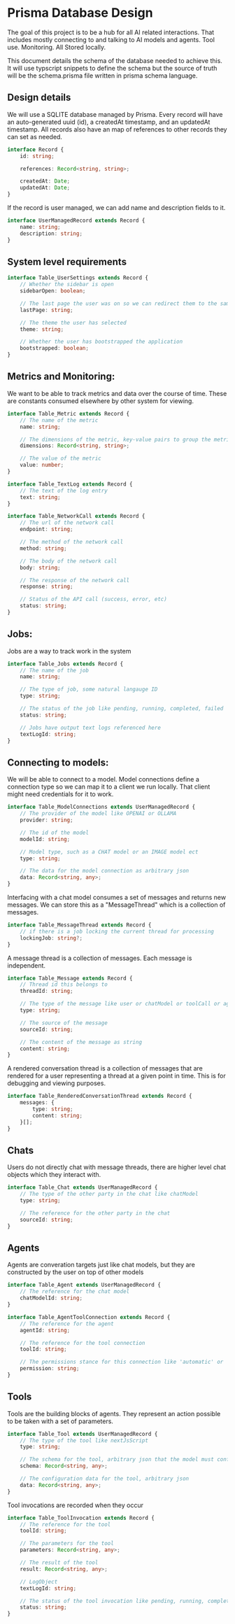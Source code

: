 # Prisma Database Design

The goal of this project is to be a hub for all AI related interactions. That includes mostly connecting to and talking to AI models and agents. Tool use. Monitoring. All Stored locally.

This document details the schema of the database needed to achieve this. It will use typscript snippets to define the schema but the source of truth will be the schema.prisma file written in prisma schema language.

## Design details

We will use a SQLITE database managed by Prisma.
Every record will have an auto-generated uuid (id), a createdAt timestamp, and an updatedAt timestamp.
All records also have an map of references to other records they can set as needed.

```ts
interface Record {
    id: string;

    references: Record<string, string>;

    createdAt: Date;
    updatedAt: Date;
}
```

If the record is user managed, we can add name and description fields to it.

```ts
interface UserManagedRecord extends Record {
    name: string;
    description: string;
}
```

## System level requirements

```ts
interface Table_UserSettings extends Record {
    // Whether the sidebar is open
    sidebarOpen: boolean;

    // The last page the user was on so we can redirect them to the same page on next open
    lastPage: string;

    // The theme the user has selected
    theme: string;

    // Whether the user has bootstrapped the application
    bootstrapped: boolean;
}
```

## Metrics and Monitoring:

We want to be able to track metrics and data over the course of time. These are constants consumed elsewhere by other system for viewing.

```ts
interface Table_Metric extends Record {
    // The name of the metric
    name: string;

    // The dimensions of the metric, key-value pairs to group the metric by
    dimensions: Record<string, string>;

    // The value of the metric
    value: number;
}
```

```ts
interface Table_TextLog extends Record {
    // The text of the log entry
    text: string;
}
```

```ts
interface Table_NetworkCall extends Record {
    // The url of the network call
    endpoint: string;

    // The method of the network call
    method: string;

    // The body of the network call
    body: string;

    // The response of the network call
    response: string;

    // Status of the API call (success, error, etc)
    status: string;
}
```

## Jobs:

Jobs are a way to track work in the system

```ts
interface Table_Jobs extends Record {
    // The name of the job
    name: string;

    // The type of job, some natural langauge ID
    type: string;

    // The status of the job like pending, running, completed, failed
    status: string;

    // Jobs have output text logs referenced here
    textLogId: string;
}
```

## Connecting to models:

We will be able to connect to a model. Model connections define a connection type so we can map it to a client we run locally. That client might need credentials for it to work.

```ts
interface Table_ModelConnections extends UserManagedRecord {
    // The provider of the model like OPENAI or OLLAMA
    provider: string;

    // The id of the model
    modelId: string;

    // Model type, such as a CHAT model or an IMAGE model ect
    type: string;

    // The data for the model connection as arbitrary json
    data: Record<string, any>;
}
```

Interfacing with a chat model consumes a set of messages and returns new messages.
We can store this as a "MessageThread" which is a collection of messages.

```ts
interface Table_MessageThread extends Record {
    // if there is a job locking the current thread for processing
    lockingJob: string?;
}
```

A message thread is a collection of messages. Each message is independent.

```ts
interface Table_Message extends Record {
    // Thread id this belongs to
    threadId: string;

    // The type of the message like user or chatModel or toolCall or agent
    type: string;

    // The source of the message
    sourceId: string;

    // The content of the message as string
    content: string;
}
```

A rendered conversation thread is a collection of messages that are rendered for a user representing a thread at a given point in time.
This is for debugging and viewing purposes.

```ts
interface Table_RenderedConversationThread extends Record {
    messages: {
        type: string;
        content: string;
    }[];
}
```

## Chats

Users do not directly chat with message threads, there are higher level chat objects which they interact with.

```ts
interface Table_Chat extends UserManagedRecord {
    // The type of the other party in the chat like chatModel
    type: string;

    // The reference for the other party in the chat
    sourceId: string;
}
```

## Agents

Agents are converation targets just like chat models, but they are constructed by the user on top of other models

```ts
interface Table_Agent extends UserManagedRecord {
    // The reference for the chat model
    chatModelId: string;
}
```

```ts
interface Table_AgentToolConnection extends Record {
    // The reference for the agent
    agentId: string;

    // The reference for the tool connection
    toolId: string;

    // The permissions stance for this connection like 'automatic' or 'user-permitted'
    permission: string;
}
```

## Tools

Tools are the building blocks of agents. They represent an action possible to be taken with a set of parameters.

```ts
interface Table_Tool extends UserManagedRecord {
    // The type of the tool like nextJsScript
    type: string;

    // The schema for the tool, arbitrary json that the model must conform to when invoking it
    schema: Record<string, any>;

    // The configuration data for the tool, arbitrary json
    data: Record<string, any>;
}
```

Tool invocations are recorded when they occur

```ts
interface Table_ToolInvocation extends Record {
    // The reference for the tool
    toolId: string;

    // The parameters for the tool
    parameters: Record<string, any>;

    // The result of the tool
    result: Record<string, any>;

    // LogObject
    textLogId: string;

    // The status of the tool invocation like pending, running, completed, failed
    status: string;
}
```
